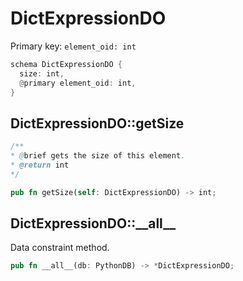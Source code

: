 # DictExpressionDO

Primary key: `element_oid: int`

```rust
schema DictExpressionDO {
  size: int,
  @primary element_oid: int,
}
```
## DictExpressionDO::getSize

```java
/**
* @brief gets the size of this element.
* @return int
*/
```
```rust
pub fn getSize(self: DictExpressionDO) -> int;
```
## DictExpressionDO::\_\_all\_\_

Data constraint method.

```rust
pub fn __all__(db: PythonDB) -> *DictExpressionDO;
```
